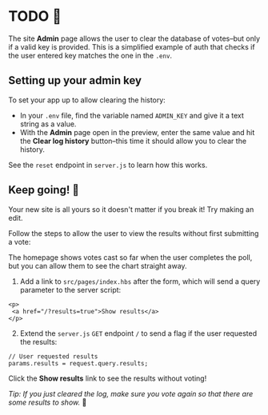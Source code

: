 # TODO 🚧

The site __Admin__ page allows the user to clear the database of votes–but only if a valid key is provided. This is a simplified example of auth that checks if the user entered key matches the one in the `.env`.

## Setting up your admin key

To set your app up to allow clearing the history:

* In your `.env` file, find the variable named `ADMIN_KEY` and give it a text string as a value.
* With the __Admin__ page open in the preview, enter the same value and hit the __Clear log history__ button–this time it should allow you to clear the history.

See the `reset` endpoint in `server.js` to learn how this works.

## Keep going! 🚀

Your new site is all yours so it doesn't matter if you break it! Try making an edit.

Follow the steps to allow the user to view the results without first submitting a vote:

The homepage shows votes cast so far when the user completes the poll, but you can allow them to see the chart straight away.

1. Add a link to `src/pages/index.hbs` after the form, which will send a query parameter to the server script:

```
<p>
 <a href="/?results=true">Show results</a>
</p>
```

2. Extend the `server.js` `GET` endpoint `/` to send a flag if the user requested the results:

```
// User requested results
params.results = request.query.results;
```

Click the __Show results__ link to see the results without voting!

_Tip: If you just cleared the log, make sure you vote again so that there are some results to show._ 🙈
